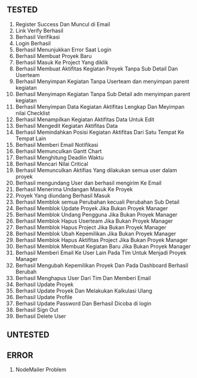 ## TESTED

1. Register Success Dan Muncul di Email
2. Link Verify Berhasil
3. Berhasil Verifikasi
4. Login Berhasil
5. Berhasil Menunjukkan Error Saat Login
6. Berhasil Membuat Proyek Baru
7. Berhasil Masuk Ke Project Yang diklik
8. Berhasil Membuat Aktifitas Kegiatan Proyek Tanpa Sub Detail Dan Userteam
9. Berhasil Menyimpan Kegiatan Tanpa Userteam dan menyimpan parent kegiatan
10. Berhasil Menyimapn Kegiatan Tanpa Sub Detail adn menyimpan parent kegiatan
11. Berhasil Menyimpan Data Kegiatan Aktifitas Lengkap Dan Meyimpan nilai Checklist
12. Berhasil Menampilkan Kegiatan Aktifitas Data Untuk Edit
13. Berhasil Mengedit Kegiatan Aktifitas Data
14. Berhasil Memindahkan Posisi Kegiatan Aktifitas Dari Satu Tempat Ke Tempat Lain
15. Berhasil Memberi Email Notifikasi
16. Berhasil Memunculkan Gantt Chart 
17. Berhasil Menghitung Deadlin Waktu
18. Berhasil Mencari Nilai Critical
19. Berhasil Memunculkan Aktifias Yang dilakukan semua user dalam proyek
20. Berhasil mengundang User dan berhasil mengirim Ke Email
21. Berhasil Menerima Undangan Masuk Ke Proyek
22. Proyek Yang diundang Berhasil Masuk
23. Berhasil Memblok semua Perubahan kecuali Perubahan Sub Detail
24. Berhasil Memblok Update Proyek Jika Bukan Proyek Manager
25. Berhasil Memblok Undang Pengguna Jika Bukan Proyek Manager
26. Berhasil Memblok Hapus Userteam Jika Bukan Proyek Manager
27. Berhasil Memblok Hapus Project Jika Bukan Proyek Manager
28. Berhasil Memblok Ubah Kepemilikan Jika Bukan Proyek Manager
29. Berhasil Memblok Hapus Aktifitas Project Jika Bukan Proyek Manager
30. Berhasil Memblok Membuat Kegiatan Baru Jika Bukan Proyek Manager
31. Berhasil Memberi Email Ke User Lain Pada Tim Untuk Menjadi Proyek Manager
32. Berhasil Mengubah Kepemilikan Proyek Dan Pada Dashboard Berhasil Berubah
33. Berhasil Menghapus User Dari Tim Dan Memberi Email
34. Berhasil Update Proyek
35. Berhasil Update Proyek Dan Melakukan Kalkulasi Ulang
36. Berhasil Update Profile
37. Berhasil Update Password Dan Berhasil Dicoba di login
38. Berhasil Sign Out
39. Berhasil Delete User

## UNTESTED


## ERROR

1. NodeMailer Problem
